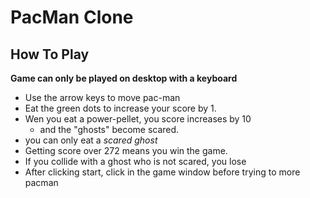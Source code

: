 # PacMan Clone


## How To Play
**Game can only be played on desktop with a keyboard**
- Use the arrow keys to move pac-man
- Eat the green dots to increase your score by 1.
- Wen you eat a power-pellet, you score increases by 10
    - and the "ghosts" become scared.
- you can only eat a *scared ghost*
- Getting score over 272 means you win the game.     
- If you collide with a ghost who is not scared, you lose
- After clicking start, click in the game window before trying to more pacman